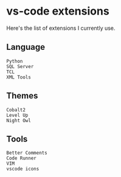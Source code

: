 # vs-code extensions

Here's the list of extensions I currently use.

## Language

```text
Python
SQL Server
TCL
XML Tools
 ```

## Themes

```text
Cobalt2
Level Up
Night Owl
```

## Tools

```text
Better Comments
Code Runner
VIM
vscode icons
```